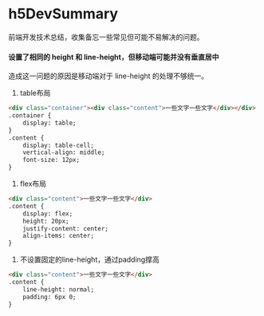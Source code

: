 # h5DevSummary
前端开发技术总结，收集备忘一些常见但可能不易解决的问题。

#### 设置了相同的 height 和 line-height，但移动端可能并没有垂直居中

造成这一问题的原因是移动端对于 line-height 的处理不够统一。

1. table布局
```html
<div class="container"><div class="content">一些文字一些文字</div></div>
.container {
    display: table;
}
.content {
    display: table-cell;
    vertical-align: middle;
    font-size: 12px;
}
```

1. flex布局
```html
<div class="content">一些文字一些文字</div>
.content {
    display: flex;
    height: 20px;
    justify-content: center;
    align-items: center;
}
```

1. 不设置固定的line-height，通过padding撑高
```html
<div class="content">一些文字一些文字</div>
.content {
    line-height: normal; 
    padding: 6px 0; 
}
```
